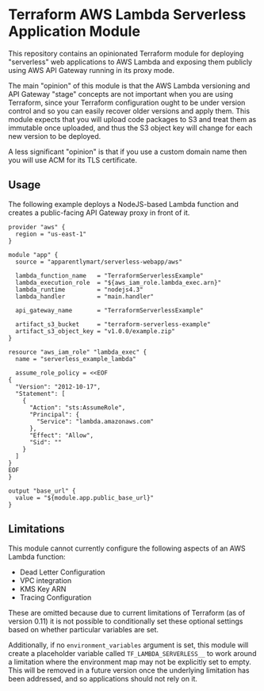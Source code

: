 # Terraform AWS Lambda Serverless Application Module

This repository contains an opinionated Terraform module for deploying
"serverless" web applications to AWS Lambda and exposing them publicly using
AWS API Gateway running in its proxy mode.

The main "opinion" of this module is that the AWS Lambda versioning and
API Gateway "stage" concepts are not important when you are using Terraform,
since your Terraform configuration ought to be under version control and so you
can easily recover older versions and apply them. This module expects that
you will upload code packages to S3 and treat them as immutable once uploaded,
and thus the S3 object key will change for each new version to be deployed.

A less significant "opinion" is that if you use a custom domain name then you
will use ACM for its TLS certificate.

## Usage

The following example deploys a NodeJS-based Lambda function and creates a
public-facing API Gateway proxy in front of it.

```hcl
provider "aws" {
  region = "us-east-1"
}

module "app" {
  source = "apparentlymart/serverless-webapp/aws"

  lambda_function_name   = "TerraformServerlessExample"
  lambda_execution_role  = "${aws_iam_role.lambda_exec.arn}"
  lambda_runtime         = "nodejs4.3"
  lambda_handler         = "main.handler"

  api_gateway_name       = "TerraformServerlessExample"

  artifact_s3_bucket     = "terraform-serverless-example"
  artifact_s3_object_key = "v1.0.0/example.zip"
}

resource "aws_iam_role" "lambda_exec" {
  name = "serverless_example_lambda"

  assume_role_policy = <<EOF
{
  "Version": "2012-10-17",
  "Statement": [
    {
      "Action": "sts:AssumeRole",
      "Principal": {
        "Service": "lambda.amazonaws.com"
      },
      "Effect": "Allow",
      "Sid": ""
    }
  ]
}
EOF
}

output "base_url" {
  value = "${module.app.public_base_url}"
}
```

## Limitations

This module cannot currently configure the following aspects of an AWS Lambda
function:

* Dead Letter Configuration
* VPC integration
* KMS Key ARN
* Tracing Configuration

These are omitted because due to current limitations of Terraform (as of
version 0.11) it is not possible to conditionally set these optional settings
based on whether particular variables are set.

Additionally, if no `environment_variables` argument is set, this module will
create a placeholder variable called `TF_LAMBDA_SERVERLESS__` to work around
a limitation where the environment map may not be explicitly set to empty.
This will be removed in a future version once the underlying limitation has
been addressed, and so applications should not rely on it.

